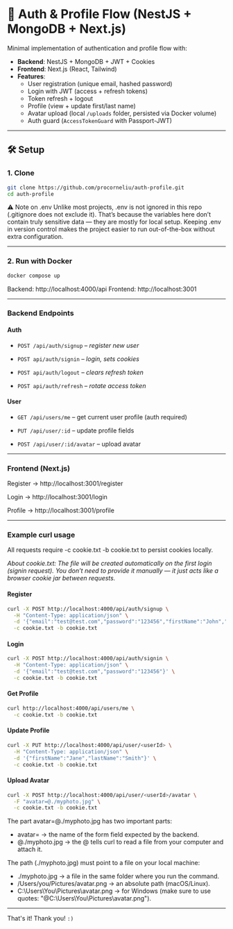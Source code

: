 # 📌 Auth & Profile Flow (NestJS + MongoDB + Next.js)

Minimal implementation of authentication and profile flow with:

- **Backend**: NestJS + MongoDB + JWT + Cookies
- **Frontend**: Next.js (React, Tailwind)
- **Features**:
  - User registration (unique email, hashed password)
  - Login with JWT (access + refresh tokens)
  - Token refresh + logout
  - Profile (view + update first/last name)
  - Avatar upload (local `/uploads` folder, persisted via Docker volume)
  - Auth guard (`AccessTokenGuard` with Passport-JWT)

---

## 🛠️ Setup

### 1. Clone

```bash
git clone https://github.com/procorneliu/auth-profile.git
cd auth-profile
```

⚠️ Note on .env
Unlike most projects, .env is not ignored in this repo (.gitignore does not exclude it).
That’s because the variables here don’t contain truly sensitive data — they are mostly for local setup. Keeping .env in version control makes the project easier to run out-of-the-box without extra configuration.

---

### 2. Run with Docker

```bash
docker compose up
```

Backend: http://localhost:4000/api
Frontend: http://localhost:3001

---

### Backend Endpoints

#### Auth

- `POST /api/auth/signup` – _register new user_

- `POST api/auth/signin` – _login, sets cookies_

- `POST api/auth/logout` – _clears refresh token_

- `POST api/auth/refresh` – _rotate access token_

#### User

- `GET /api/users/me` – get current user profile (auth required)

- `PUT /api/user/:id` – update profile fields

- `POST /api/user/:id/avatar` – upload avatar

---

### Frontend (Next.js)

Register → http://localhost:3001/register

Login → http://localhost:3001/login

Profile → http://localhost:3001/profile

---

### Example curl usage

All requests require -c cookie.txt -b cookie.txt to persist cookies locally.

_About cookie.txt:
The file will be created automatically on the first login (signin request).
You don’t need to provide it manually — it just acts like a browser cookie jar between requests._

#### Register

```bash
curl -X POST http://localhost:4000/api/auth/signup \
  -H "Content-Type: application/json" \
  -d '{"email":"test@test.com","password":"123456","firstName":"John","lastName":"Doe"}' \
  -c cookie.txt -b cookie.txt
```

#### Login

```bash
curl -X POST http://localhost:4000/api/auth/signin \
  -H "Content-Type: application/json" \
  -d '{"email":"test@test.com","password":"123456"}' \
  -c cookie.txt -b cookie.txt
```

#### Get Profile

```bash
curl http://localhost:4000/api/users/me \
  -c cookie.txt -b cookie.txt
```

#### Update Profile

```bash
curl -X PUT http://localhost:4000/api/user/<userId> \
  -H "Content-Type: application/json" \
  -d '{"firstName":"Jane","lastName":"Smith"}' \
  -c cookie.txt -b cookie.txt
```

#### Upload Avatar

```bash
curl -X POST http://localhost:4000/api/user/<userId>/avatar \
  -F "avatar=@./myphoto.jpg" \
  -c cookie.txt -b cookie.txt
```

The part avatar=@./myphoto.jpg has two important parts:

- avatar= → the name of the form field expected by the backend.
- @./myphoto.jpg → the @ tells curl to read a file from your computer and attach it.

The path (./myphoto.jpg) must point to a file on your local machine:

- ./myphoto.jpg → a file in the same folder where you run the command.
- /Users/you/Pictures/avatar.png → an absolute path (macOS/Linux).
- C:\Users\You\Pictures\avatar.png → for Windows (make sure to use quotes: "@C:\Users\You\Pictures\avatar.png").

---

That's it! Thank you! `:)`
